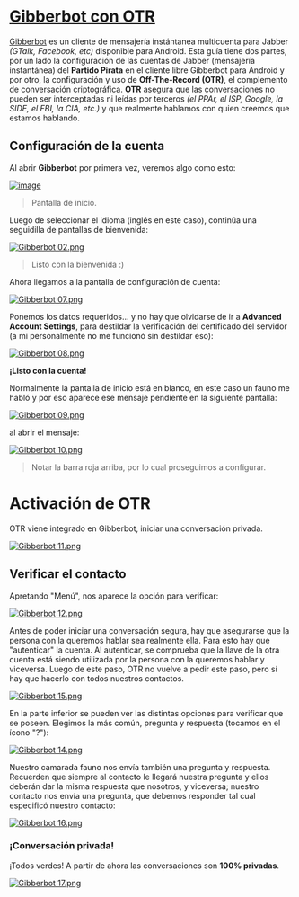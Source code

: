 # [Gibberbot con OTR](http://wiki.partidopirata.com.ar/Gibberbot\_con\_OTR)

[Gibberbot](https://guardianproject.info/apps/gibber/) es un cliente de mensajería instántanea multicuenta para 
Jabber _(GTalk, Facebook, etc)_ disponible para Android. Esta guía tiene dos partes, por un lado la configuración de 
las cuentas de Jabber (mensajería instantánea) del **Partido Pirata** en el cliente libre Gibberbot para Android y por 
otro, la configuración y uso de **Off-The-Record (OTR)**, el complemento de conversación criptográfica. **OTR** 
asegura que las conversaciones no pueden ser interceptadas ni leídas por terceros _(el PPAr, el ISP, Google, la 
SIDE, el FBI, la CIA, etc.)_ y que realmente hablamos con quien creemos que estamos hablando.

## Configuración de la cuenta

Al abrir **Gibberbot** por primera vez, veremos algo como esto:


[![image](img/337px-Gibberbot_01.png)](http://wiki.partidopirata.com.ar/Archivo:Gibberbot_01.png)

> Pantalla de inicio.

Luego de seleccionar el idioma (inglés en este caso), continúa una seguidilla de pantallas de bienvenida:

[![Gibberbot 02.png](img/337px-Gibberbot_02.png)](http://wiki.partidopirata.com.ar/Archivo:Gibberbot_02.png)

> Listo con la bienvenida :) 

Ahora llegamos a la pantalla de configuración de cuenta:

[![Gibberbot 07.png](img/337px-Gibberbot_07.png)](http://wiki.partidopirata.com.ar/Archivo:Gibberbot_07.png)

Ponemos los datos requeridos... y no hay que olvidarse de ir a **Advanced Account Settings**, para destildar la verificación del certificado del servidor (a mi personalmente no me funcionó sin destildar eso):

[![Gibberbot 08.png](img/337px-Gibberbot_08.png)](http://wiki.partidopirata.com.ar/Archivo:Gibberbot_08.png)

**¡Listo con la cuenta!**

Normalmente la pantalla de inicio está en blanco, en este caso un fauno me habló y por eso aparece ese mensaje 
pendiente en la siguiente pantalla:

[![Gibberbot 09.png](img/337px-Gibberbot_09.png)](http://wiki.partidopirata.com.ar/Archivo:Gibberbot_09.png)

al abrir el mensaje:

[![Gibberbot 10.png](img/337px-Gibberbot_10.png)](http://wiki.partidopirata.com.ar/Archivo:Gibberbot_10.png)

> Notar la barra roja arriba, por lo cual proseguimos a configurar.

# Activación de OTR

OTR viene integrado en Gibberbot, iniciar una conversación privada.

[![Gibberbot 11.png](img/337px-Gibberbot_11.png)](http://wiki.partidopirata.com.ar/Archivo:Gibberbot_11.png)

## Verificar el contacto

Apretando "Menú", nos aparece la opción para verificar:

[![Gibberbot 12.png](img/337px-Gibberbot_12.png)](http://wiki.partidopirata.com.ar/Archivo:Gibberbot_12.png)

Antes de poder iniciar una conversación segura, hay que asegurarse que la persona con la queremos hablar sea 
realmente ella. Para esto hay que "autenticar" la cuenta. Al autenticar, se comprueba que la llave de la otra cuenta 
está siendo utilizada por la persona con la queremos hablar y viceversa. Luego de este paso, OTR no vuelve a pedir 
este paso, pero sí hay que hacerlo con todos nuestros contactos.

[![Gibberbot 15.png](img/337px-Gibberbot_15.png)](http://wiki.partidopirata.com.ar/Archivo:Gibberbot_15.png)

En la parte inferior se pueden ver las distintas opciones para verificar que se poseen. Elegimos la más común, 
pregunta y respuesta (tocamos en el ícono "?"):

[![Gibberbot 14.png](img/337px-Gibberbot_14.png)](http://wiki.partidopirata.com.ar/Archivo:Gibberbot_14.png) 

Nuestro camarada fauno nos envía también una pregunta y respuesta. Recuerden que siempre al contacto le llegará 
nuestra pregunta y ellos deberán dar la misma respuesta que nosotros, y viceversa; nuestro contacto nos envía una 
pregunta, que debemos responder tal cual especificó nuestro contacto:

[![Gibberbot 16.png](img/337px-Gibberbot_16.png)](http://wiki.partidopirata.com.ar/Archivo:Gibberbot_16.png)

### ¡Conversación privada!

¡Todos verdes! A partir de ahora las conversaciones son **100% privadas**.

[![Gibberbot 17.png](img/337px-Gibberbot_17.png)](http://wiki.partidopirata.com.ar/Archivo:Gibberbot_17.png)
